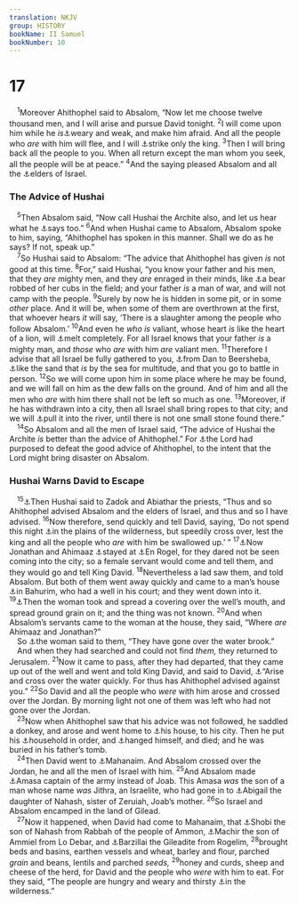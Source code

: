 ```yaml
---
translation: NKJV
group: HISTORY
bookName: II Samuel 
bookNumber: 10
---
```


<div class="title"><h1>17</h1></div>
<span class="verse 2sa_17_1"> <sup>1</sup>Moreover Ahithophel said to Absalom, “Now let me choose twelve thousand men, and I will arise and pursue David tonight. </span>
<span class="verse 2sa_17_2"><sup>2</sup>I will come upon him while he <i>is</i><a data-toggle="tooltip" data-placement="bottom" title="2 Sam. 15:12">⚓</a>weary and weak, and make him afraid. And all the people who <i>are</i> with him will flee, and I will <a data-toggle="tooltip" data-placement="bottom" title="Deut. 25:18; 2 Sam. 16:14">⚓</a>strike only the king. </span>
<span class="verse 2sa_17_3"><sup>3</sup>Then I will bring back all the people to you. When all return except the man whom you seek, all the people will be at peace.” </span>
<span class="verse 2sa_17_4"><sup>4</sup>And the saying pleased Absalom and all the <a data-toggle="tooltip" data-placement="bottom" title="Zech. 13:7">⚓</a>elders of Israel.<br/></span>
<div class="title"><h3>The Advice of Hushai</h3></div>
<span class="verse 2sa_17_5"> <sup>5</sup>Then Absalom said, “Now call Hushai the Archite also, and let us hear what he <a data-toggle="tooltip" data-placement="bottom" title="2 Sam. 5:3; 19:11">⚓</a>says too.” </span>
<span class="verse 2sa_17_6"><sup>6</sup>And when Hushai came to Absalom, Absalom spoke to him, saying, “Ahithophel has spoken in this manner. Shall we do as he says? If not, speak up.”<br/></span>
<span class="verse 2sa_17_7"> <sup>7</sup>So Hushai said to Absalom: “The advice that Ahithophel has given <i>is</i> not good at this time. </span>
<span class="verse 2sa_17_8"><sup>8</sup>For,” said Hushai, “you know your father and his men, that they <i>are</i> mighty men, and they <i>are</i> enraged in their minds, like <a data-toggle="tooltip" data-placement="bottom" title="2 Sam. 15:32–34">⚓</a>a bear robbed of her cubs in the field; and your father <i>is</i> a man of war, and will not camp with the people. </span>
<span class="verse 2sa_17_9"><sup>9</sup>Surely by now he is hidden in some pit, or in some <i>other</i> place. And it will be, when some of them are overthrown at the first, that whoever hears <i>it</i> will say, ‘There is a slaughter among the people who follow Absalom.’ </span>
<span class="verse 2sa_17_10"><sup>10</sup>And even he <i>who</i> <i>is</i> valiant, whose heart <i>is</i> like the heart of a lion, will <a data-toggle="tooltip" data-placement="bottom" title="Hos. 13:8">⚓</a>melt completely. For all Israel knows that your father <i>is</i> a mighty man, and <i>those</i> who <i>are</i> with him <i>are</i> valiant men. </span>
<span class="verse 2sa_17_11"><sup>11</sup>Therefore I advise that all Israel be fully gathered to you, <a data-toggle="tooltip" data-placement="bottom" title="Josh. 2:11">⚓</a>from Dan to Beersheba, <a data-toggle="tooltip" data-placement="bottom" title="Judg. 20:1; 2 Sam. 3:10">⚓</a>like the sand that <i>is</i> by the sea for multitude, and that you go to battle in person. </span>
<span class="verse 2sa_17_12"><sup>12</sup>So we will come upon him in some place where he may be found, and we will fall on him as the dew falls on the ground. And of him and all the men who <i>are</i> with him there shall not be left so much as one. </span>
<span class="verse 2sa_17_13"><sup>13</sup>Moreover, if he has withdrawn into a city, then all Israel shall bring ropes to that city; and we will <a data-toggle="tooltip" data-placement="bottom" title="Gen. 22:17; Josh. 11:4; 1 Kin. 20:10">⚓</a>pull it into the river, until there is not one small stone found there.”<br/></span>
<span class="verse 2sa_17_14"> <sup>14</sup>So Absalom and all the men of Israel said, “The advice of Hushai the Archite <i>is</i> better than the advice of Ahithophel.” For <a data-toggle="tooltip" data-placement="bottom" title="Mic. 1:6">⚓</a>the Lord had purposed to defeat the good advice of Ahithophel, to the intent that the Lord might bring disaster on Absalom.<br/></span>
<div class="title"><h3>Hushai Warns David to Escape</h3></div>
<span class="verse 2sa_17_15"> <sup>15</sup><a data-toggle="tooltip" data-placement="bottom" title="2 Sam. 15:31, 34">⚓</a>Then Hushai said to Zadok and Abiathar the priests, “Thus and so Ahithophel advised Absalom and the elders of Israel, and thus and so I have advised. </span>
<span class="verse 2sa_17_16"><sup>16</sup>Now therefore, send quickly and tell David, saying, ‘Do not spend this night <a data-toggle="tooltip" data-placement="bottom" title="2 Sam. 15:35, 36">⚓</a>in the plains of the wilderness, but speedily cross over, lest the king and all the people who <i>are</i> with him be swallowed up.’ ” </span>
<span class="verse 2sa_17_17"><sup>17</sup><a data-toggle="tooltip" data-placement="bottom" title="2 Sam. 15:28">⚓</a>Now Jonathan and Ahimaaz <a data-toggle="tooltip" data-placement="bottom" title="2 Sam. 15:27, 36; 1 Kin. 1:42, 43">⚓</a>stayed at <a data-toggle="tooltip" data-placement="bottom" title="Josh. 2:4–6">⚓</a>En Rogel, for they dared not be seen coming into the city; so a female servant would come and tell them, and they would go and tell King David. </span>
<span class="verse 2sa_17_18"><sup>18</sup>Nevertheless a lad saw them, and told Absalom. But both of them went away quickly and came to a man’s house <a data-toggle="tooltip" data-placement="bottom" title="Josh. 15:7; 18:16">⚓</a>in Bahurim, who had a well in his court; and they went down into it. </span>
<span class="verse 2sa_17_19"><sup>19</sup><a data-toggle="tooltip" data-placement="bottom" title="2 Sam. 3:16; 16:5">⚓</a>Then the woman took and spread a covering over the well’s mouth, and spread ground grain on it; and the thing was not known. </span>
<span class="verse 2sa_17_20"><sup>20</sup>And when Absalom’s servants came to the woman at the house, they said, “Where <i>are</i> Ahimaaz and Jonathan?”<br/> So <a data-toggle="tooltip" data-placement="bottom" title="Josh. 2:4–6">⚓</a>the woman said to them, “They have gone over the water brook.”<br/> And when they had searched and could not find <i>them,</i> they returned to Jerusalem. </span>
<span class="verse 2sa_17_21"><sup>21</sup>Now it came to pass, after they had departed, that they came up out of the well and went and told King David, and said to David, <a data-toggle="tooltip" data-placement="bottom" title="Ex. 1:19; (Lev. 19:11); Josh. 2:3–5">⚓</a>“Arise and cross over the water quickly. For thus has Ahithophel advised against you.” </span>
<span class="verse 2sa_17_22"><sup>22</sup>So David and all the people who <i>were</i> with him arose and crossed over the Jordan. By morning light not one of them was left who had not gone over the Jordan.<br/></span>
<span class="verse 2sa_17_23"> <sup>23</sup>Now when Ahithophel saw that his advice was not followed, he saddled a donkey, and arose and went home to <a data-toggle="tooltip" data-placement="bottom" title="2 Sam. 17:15, 16">⚓</a>his house, to his city. Then he put his <a data-toggle="tooltip" data-placement="bottom" title="2 Sam. 15:12">⚓</a>household in order, and <a data-toggle="tooltip" data-placement="bottom" title="2 Kin. 20:1">⚓</a>hanged himself, and died; and he was buried in his father’s tomb.<br/></span>
<span class="verse 2sa_17_24"> <sup>24</sup>Then David went to <a data-toggle="tooltip" data-placement="bottom" title="Matt. 27:5">⚓</a>Mahanaim. And Absalom crossed over the Jordan, he and all the men of Israel with him. </span>
<span class="verse 2sa_17_25"><sup>25</sup>And Absalom made <a data-toggle="tooltip" data-placement="bottom" title="Gen. 32:2; Josh. 13:26; 2 Sam. 2:8; 19:32">⚓</a>Amasa captain of the army instead of Joab. This Amasa <i>was</i> the son of a man whose name <i>was</i> Jithra, an Israelite, who had gone in to <a data-toggle="tooltip" data-placement="bottom" title="2 Sam. 19:13; 20:9–12; 1 Kin. 2:5, 32">⚓</a>Abigail the daughter of Nahash, sister of Zeruiah, Joab’s mother. </span>
<span class="verse 2sa_17_26"><sup>26</sup>So Israel and Absalom encamped in the land of Gilead.<br/></span>
<span class="verse 2sa_17_27"> <sup>27</sup>Now it happened, when David had come to Mahanaim, that <a data-toggle="tooltip" data-placement="bottom" title="1 Chr. 2:16">⚓</a>Shobi the son of Nahash from Rabbah of the people of Ammon, <a data-toggle="tooltip" data-placement="bottom" title="1 Sam. 11:1; 2 Sam. 10:1; 12:29">⚓</a>Machir the son of Ammiel from Lo Debar, and <a data-toggle="tooltip" data-placement="bottom" title="2 Sam. 9:4">⚓</a>Barzillai the Gileadite from Rogelim, </span>
<span class="verse 2sa_17_28"><sup>28</sup>brought beds and basins, earthen vessels and wheat, barley and flour, parched <i>grain</i> and beans, lentils and parched <i>seeds,</i></span>
<span class="verse 2sa_17_29"><sup>29</sup>honey and curds, sheep and cheese of the herd, for David and the people who <i>were</i> with him to eat. For they said, “The people are hungry and weary and thirsty <a data-toggle="tooltip" data-placement="bottom" title="2 Sam. 19:31, 32; 1 Kin. 2:7">⚓</a>in the wilderness.”<br/></span>
